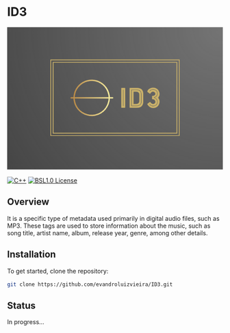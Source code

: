 # ID3

![Logo](https://github.com/evandroluizvieira/ID3/blob/master/resource/Brand.png)

[![C++](https://img.shields.io/badge/C++-004488)](https://cplusplus.com/)
[![BSL1.0 License](https://img.shields.io/badge/License-BSL-green.svg)](https://choosealicense.com/licenses/mit/)

## Overview
It is a specific type of metadata used primarily in digital audio files, such as MP3.
These tags are used to store information about the music, such as song title, artist name, album, release year, genre, among other details.

## Installation
To get started, clone the repository:
```bash
git clone https://github.com/evandroluizvieira/ID3.git
```

## Status
In progress...

